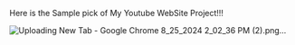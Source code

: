 Here is the Sample pick of My Youtube WebSite Project!!!

![Uploading New Tab - Google Chrome 8_25_2024 2_02_36 PM (2).png…]()
